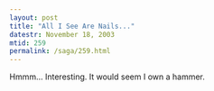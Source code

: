 ```yaml
---
layout: post
title: "All I See Are Nails..."
datestr: November 18, 2003
mtid: 259
permalink: /saga/259.html
---
```


Hmmm...  Interesting.  It would seem I own a hammer.


